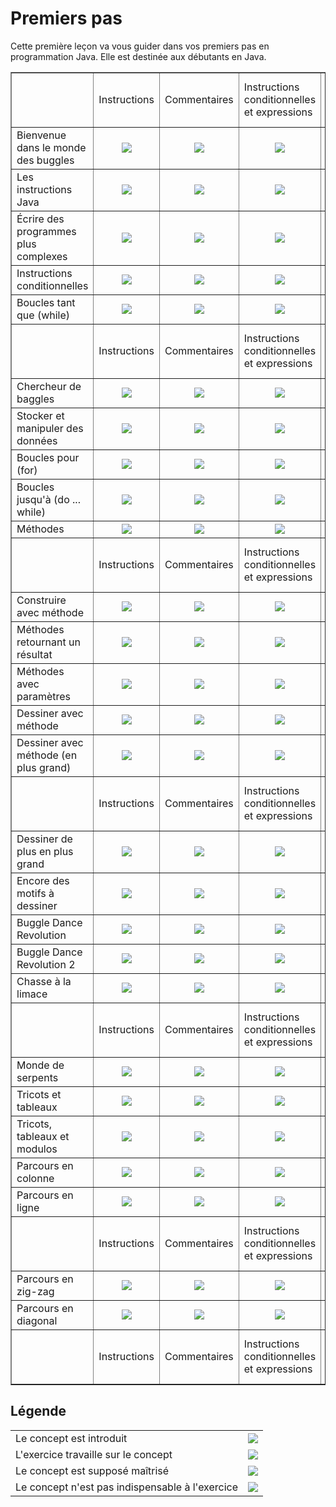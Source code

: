 
# Premiers pas #
Cette première leçon va vous guider dans vos premiers pas en programmation
Java. Elle est destinée aux débutants en Java. 

<table border=1>
	<tr>
		<td > </td>
		<td > Instructions </td>
		<td > Commentaires </td>
		<td > Instructions conditionnelles et expressions </td>
		<td > Boucles tant que (while) </td>
		<td > Variables </td>
		<td > Boucles pour (for) </td>
		<td > Boucles jusqu'à </td>
		<td > Méthodes </td>
		<td > Switch </td>
		<td > Tableaux </td>
	</tr>
	<tr>
		<td > Bienvenue dans le monde des buggles </td>
		<td align="center"> <img src="lessons/welcome/sign_intro_32.png" /> </td>
		<td align="center"> <img src="lessons/welcome/sign_not.png" /> </td>
		<td align="center"> <img src="lessons/welcome/sign_not.png" /> </td>
		<td align="center"> <img src="lessons/welcome/sign_not.png" /> </td>
		<td align="center"> <img src="lessons/welcome/sign_not.png" /> </td>
		<td align="center"> <img src="lessons/welcome/sign_not.png" /> </td>
		<td align="center"> <img src="lessons/welcome/sign_not.png" /> </td>
		<td align="center"> <img src="lessons/welcome/sign_not.png" /> </td>
		<td align="center"> <img src="lessons/welcome/sign_not.png" /> </td>
		<td align="center"> <img src="lessons/welcome/sign_not.png" /> </td>
	</tr>
	<tr>
		<td > Les instructions Java </td>
		<td align="center"> <img src="lessons/welcome/sign_intro_32.png" /> </td>
		<td align="center"> <img src="lessons/welcome/sign_not.png" /> </td>
		<td align="center"> <img src="lessons/welcome/sign_not.png" /> </td>
		<td align="center"> <img src="lessons/welcome/sign_not.png" /> </td>
		<td align="center"> <img src="lessons/welcome/sign_not.png" /> </td>
		<td align="center"> <img src="lessons/welcome/sign_not.png" /> </td>
		<td align="center"> <img src="lessons/welcome/sign_not.png" /> </td>
		<td align="center"> <img src="lessons/welcome/sign_not.png" /> </td>
		<td align="center"> <img src="lessons/welcome/sign_not.png" /> </td>
		<td align="center"> <img src="lessons/welcome/sign_not.png" /> </td>
	</tr>
	<tr>
		<td > Écrire des programmes plus complexes </td>
		<td align="center"> <img src="lessons/welcome/sign_working_32.png" /> </td>
		<td align="center"> <img src="lessons/welcome/sign_intro_32.png" /> </td>
		<td align="center"> <img src="lessons/welcome/sign_not.png" /> </td>
		<td align="center"> <img src="lessons/welcome/sign_not.png" /> </td>
		<td align="center"> <img src="lessons/welcome/sign_not.png" /> </td>
		<td align="center"> <img src="lessons/welcome/sign_not.png" /> </td>
		<td align="center"> <img src="lessons/welcome/sign_not.png" /> </td>
		<td align="center"> <img src="lessons/welcome/sign_not.png" /> </td>
		<td align="center"> <img src="lessons/welcome/sign_not.png" /> </td>
		<td align="center"> <img src="lessons/welcome/sign_not.png" /> </td>
	</tr>
	<tr>
		<td > Instructions conditionnelles </td>
		<td align="center"> <img src="lessons/welcome/sign_check_32.png" /> </td>
		<td align="center"> <img src="lessons/welcome/sign_not.png" /> </td>
		<td align="center"> <img src="lessons/welcome/sign_intro_32.png" /> </td>
		<td align="center"> <img src="lessons/welcome/sign_not.png" /> </td>
		<td align="center"> <img src="lessons/welcome/sign_not.png" /> </td>
		<td align="center"> <img src="lessons/welcome/sign_not.png" /> </td>
		<td align="center"> <img src="lessons/welcome/sign_not.png" /> </td>
		<td align="center"> <img src="lessons/welcome/sign_not.png" /> </td>
		<td align="center"> <img src="lessons/welcome/sign_not.png" /> </td>
		<td align="center"> <img src="lessons/welcome/sign_not.png" /> </td>
	</tr>
	<tr>
		<td > Boucles tant que (while) </td>
		<td align="center"> <img src="lessons/welcome/sign_check_32.png" /> </td>
		<td align="center"> <img src="lessons/welcome/sign_not.png" /> </td>
		<td align="center"> <img src="lessons/welcome/sign_check_32.png" /> </td>
		<td align="center"> <img src="lessons/welcome/sign_intro_32.png" /> </td>
		<td align="center"> <img src="lessons/welcome/sign_not.png" /> </td>
		<td align="center"> <img src="lessons/welcome/sign_not.png" /> </td>
		<td align="center"> <img src="lessons/welcome/sign_not.png" /> </td>
		<td align="center"> <img src="lessons/welcome/sign_not.png" /> </td>
		<td align="center"> <img src="lessons/welcome/sign_not.png" /> </td>
		<td align="center"> <img src="lessons/welcome/sign_not.png" /> </td>
	</tr>
	<tr>
		<td > </td>
		<td > Instructions </td>
		<td > Commentaires </td>
		<td > Instructions conditionnelles et expressions </td>
		<td > Boucles tant que (while) </td>
		<td > Variables </td>
		<td > Boucles pour (for) </td>
		<td > Boucles jusqu'à </td>
		<td > Méthodes </td>
		<td > Switch </td>
		<td > Tableaux </td>
	</tr>
	<tr>
		<td > Chercheur de baggles </td>
		<td align="center"> <img src="lessons/welcome/sign_check_32.png" /> </td>
		<td align="center"> <img src="lessons/welcome/sign_not.png" /> </td>
		<td align="center"> <img src="lessons/welcome/sign_check_32.png" /> </td>
		<td align="center"> <img src="lessons/welcome/sign_working_32.png" /> </td>
		<td align="center"> <img src="lessons/welcome/sign_not.png" /> </td>
		<td align="center"> <img src="lessons/welcome/sign_not.png" /> </td>
		<td align="center"> <img src="lessons/welcome/sign_not.png" /> </td>
		<td align="center"> <img src="lessons/welcome/sign_not.png" /> </td>
		<td align="center"> <img src="lessons/welcome/sign_not.png" /> </td>
		<td align="center"> <img src="lessons/welcome/sign_not.png" /> </td>
	</tr>
	<tr>
		<td > Stocker et manipuler des données </td>
		<td align="center"> <img src="lessons/welcome/sign_check_32.png" /> </td>
		<td align="center"> <img src="lessons/welcome/sign_not.png" /> </td>
		<td align="center"> <img src="lessons/welcome/sign_check_32.png" /> </td>
		<td align="center"> <img src="lessons/welcome/sign_check_32.png" /> </td>
		<td align="center"> <img src="lessons/welcome/sign_intro_32.png" /> </td>
		<td align="center"> <img src="lessons/welcome/sign_not.png" /> </td>
		<td align="center"> <img src="lessons/welcome/sign_not.png" /> </td>
		<td align="center"> <img src="lessons/welcome/sign_not.png" /> </td>
		<td align="center"> <img src="lessons/welcome/sign_not.png" /> </td>
		<td align="center"> <img src="lessons/welcome/sign_not.png" /> </td>
	</tr>
	<tr>
		<td > Boucles pour (for) </td>
		<td align="center"> <img src="lessons/welcome/sign_check_32.png" /> </td>
		<td align="center"> <img src="lessons/welcome/sign_not.png" /> </td>
		<td align="center"> <img src="lessons/welcome/sign_check_32.png" /> </td>
		<td align="center"> <img src="lessons/welcome/sign_check_32.png" /> </td>
		<td align="center"> <img src="lessons/welcome/sign_check_32.png" /> </td>
		<td align="center"> <img src="lessons/welcome/sign_intro_32.png" /> </td>
		<td align="center"> <img src="lessons/welcome/sign_not.png" /> </td>
		<td align="center"> <img src="lessons/welcome/sign_not.png" /> </td>
		<td align="center"> <img src="lessons/welcome/sign_not.png" /> </td>
		<td align="center"> <img src="lessons/welcome/sign_not.png" /> </td>
	</tr>
	<tr>
		<td > Boucles jusqu'à (do ... while) </td>
		<td align="center"> <img src="lessons/welcome/sign_check_32.png" /> </td>
		<td align="center"> <img src="lessons/welcome/sign_not.png" /> </td>
		<td align="center"> <img src="lessons/welcome/sign_check_32.png" /> </td>
		<td align="center"> <img src="lessons/welcome/sign_not.png" /> </td>
		<td align="center"> <img src="lessons/welcome/sign_not.png" /> </td>
		<td align="center"> <img src="lessons/welcome/sign_not.png" /> </td>
		<td align="center"> <img src="lessons/welcome/sign_intro_32.png" /> </td>
		<td align="center"> <img src="lessons/welcome/sign_not.png" /> </td>
		<td align="center"> <img src="lessons/welcome/sign_not.png" /> </td>
		<td align="center"> <img src="lessons/welcome/sign_not.png" /> </td>
	</tr>
	<tr>
		<td > Méthodes </td>
		<td align="center"> <img src="lessons/welcome/sign_check_32.png" /> </td>
		<td align="center"> <img src="lessons/welcome/sign_not.png" /> </td>
		<td align="center"> <img src="lessons/welcome/sign_check_32.png" /> </td>
		<td align="center"> <img src="lessons/welcome/sign_check_32.png" /> </td>
		<td align="center"> <img src="lessons/welcome/sign_not.png" /> </td>
		<td align="center"> <img src="lessons/welcome/sign_not.png" /> </td>
		<td align="center"> <img src="lessons/welcome/sign_not.png" /> </td>
		<td align="center"> <img src="lessons/welcome/sign_intro_32.png" /> </td>
		<td align="center"> <img src="lessons/welcome/sign_not.png" /> </td>
		<td align="center"> <img src="lessons/welcome/sign_not.png" /> </td>
	</tr>
	<tr>
		<td > </td>
		<td > Instructions </td>
		<td > Commentaires </td>
		<td > Instructions conditionnelles et expressions </td>
		<td > Boucles tant que (while) </td>
		<td > Variables </td>
		<td > Boucles pour (for) </td>
		<td > Boucles jusqu'à </td>
		<td > Méthodes </td>
		<td > Switch </td>
		<td > Tableaux </td>
	</tr>
	<tr>
		<td > Construire avec méthode </td>
		<td align="center"> <img src="lessons/welcome/sign_check_32.png" /> </td>
		<td align="center"> <img src="lessons/welcome/sign_not.png" /> </td>
		<td align="center"> <img src="lessons/welcome/sign_not.png" /> </td>
		<td align="center"> <img src="lessons/welcome/sign_not.png" /> </td>
		<td align="center"> <img src="lessons/welcome/sign_not.png" /> </td>
		<td align="center"> <img src="lessons/welcome/sign_not.png" /> </td>
		<td align="center"> <img src="lessons/welcome/sign_not.png" /> </td>
		<td align="center"> <img src="lessons/welcome/sign_working_32.png" /> </td>
		<td align="center"> <img src="lessons/welcome/sign_not.png" /> </td>
		<td align="center"> <img src="lessons/welcome/sign_not.png" /> </td>
	</tr>
	<tr>
		<td > Méthodes retournant un résultat </td>
		<td align="center"> <img src="lessons/welcome/sign_check_32.png" /> </td>
		<td align="center"> <img src="lessons/welcome/sign_not.png" /> </td>
		<td align="center"> <img src="lessons/welcome/sign_check_32.png" /> </td>
		<td align="center"> <img src="lessons/welcome/sign_not.png" /> </td>
		<td align="center"> <img src="lessons/welcome/sign_check_32.png" /> </td>
		<td align="center"> <img src="lessons/welcome/sign_check_32.png" /> </td>
		<td align="center"> <img src="lessons/welcome/sign_not.png" /> </td>
		<td align="center"> <img src="lessons/welcome/sign_intro_32.png" /> </td>
		<td align="center"> <img src="lessons/welcome/sign_not.png" /> </td>
		<td align="center"> <img src="lessons/welcome/sign_not.png" /> </td>
	</tr>
	<tr>
		<td > Méthodes avec paramètres </td>
		<td align="center"> <img src="lessons/welcome/sign_check_32.png" /> </td>
		<td align="center"> <img src="lessons/welcome/sign_not.png" /> </td>
		<td align="center"> <img src="lessons/welcome/sign_check_32.png" /> </td>
		<td align="center"> <img src="lessons/welcome/sign_not.png" /> </td>
		<td align="center"> <img src="lessons/welcome/sign_not.png" /> </td>
		<td align="center"> <img src="lessons/welcome/sign_check_32.png" /> </td>
		<td align="center"> <img src="lessons/welcome/sign_not.png" /> </td>
		<td align="center"> <img src="lessons/welcome/sign_intro_32.png" /> </td>
		<td align="center"> <img src="lessons/welcome/sign_not.png" /> </td>
		<td align="center"> <img src="lessons/welcome/sign_not.png" /> </td>
	</tr>
	<tr>
		<td > Dessiner avec méthode </td>
		<td align="center"> <img src="lessons/welcome/sign_check_32.png" /> </td>
		<td align="center"> <img src="lessons/welcome/sign_not.png" /> </td>
		<td align="center"> <img src="lessons/welcome/sign_not.png" /> </td>
		<td align="center"> <img src="lessons/welcome/sign_not.png" /> </td>
		<td align="center"> <img src="lessons/welcome/sign_not.png" /> </td>
		<td align="center"> <img src="lessons/welcome/sign_not.png" /> </td>
		<td align="center"> <img src="lessons/welcome/sign_not.png" /> </td>
		<td align="center"> <img src="lessons/welcome/sign_working_32.png" /> </td>
		<td align="center"> <img src="lessons/welcome/sign_not.png" /> </td>
		<td align="center"> <img src="lessons/welcome/sign_not.png" /> </td>
	</tr>
	<tr>
		<td > Dessiner avec méthode (en plus grand) </td>
		<td align="center"> <img src="lessons/welcome/sign_check_32.png" /> </td>
		<td align="center"> <img src="lessons/welcome/sign_not.png" /> </td>
		<td align="center"> <img src="lessons/welcome/sign_not.png" /> </td>
		<td align="center"> <img src="lessons/welcome/sign_not.png" /> </td>
		<td align="center"> <img src="lessons/welcome/sign_not.png" /> </td>
		<td align="center"> <img src="lessons/welcome/sign_check_32.png" /> </td>
		<td align="center"> <img src="lessons/welcome/sign_not.png" /> </td>
		<td align="center"> <img src="lessons/welcome/sign_working_32.png" /> </td>
		<td align="center"> <img src="lessons/welcome/sign_not.png" /> </td>
		<td align="center"> <img src="lessons/welcome/sign_not.png" /> </td>
	</tr>
	<tr>
		<td > </td>
		<td > Instructions </td>
		<td > Commentaires </td>
		<td > Instructions conditionnelles et expressions </td>
		<td > Boucles tant que (while) </td>
		<td > Variables </td>
		<td > Boucles pour (for) </td>
		<td > Boucles jusqu'à </td>
		<td > Méthodes </td>
		<td > Switch </td>
		<td > Tableaux </td>
	</tr>
	<tr>
		<td > Dessiner de plus en plus grand </td>
		<td align="center"> <img src="lessons/welcome/sign_check_32.png" /> </td>
		<td align="center"> <img src="lessons/welcome/sign_not.png" /> </td>
		<td align="center"> <img src="lessons/welcome/sign_not.png" /> </td>
		<td align="center"> <img src="lessons/welcome/sign_not.png" /> </td>
		<td align="center"> <img src="lessons/welcome/sign_not.png" /> </td>
		<td align="center"> <img src="lessons/welcome/sign_check_32.png" /> </td>
		<td align="center"> <img src="lessons/welcome/sign_not.png" /> </td>
		<td align="center"> <img src="lessons/welcome/sign_working_32.png" /> </td>
		<td align="center"> <img src="lessons/welcome/sign_not.png" /> </td>
		<td align="center"> <img src="lessons/welcome/sign_not.png" /> </td>
	</tr>
	<tr>
		<td > Encore des motifs à dessiner </td>
		<td align="center"> <img src="lessons/welcome/sign_check_32.png" /> </td>
		<td align="center"> <img src="lessons/welcome/sign_not.png" /> </td>
		<td align="center"> <img src="lessons/welcome/sign_not.png" /> </td>
		<td align="center"> <img src="lessons/welcome/sign_not.png" /> </td>
		<td align="center"> <img src="lessons/welcome/sign_not.png" /> </td>
		<td align="center"> <img src="lessons/welcome/sign_check_32.png" /> </td>
		<td align="center"> <img src="lessons/welcome/sign_not.png" /> </td>
		<td align="center"> <img src="lessons/welcome/sign_working_32.png" /> </td>
		<td align="center"> <img src="lessons/welcome/sign_not.png" /> </td>
		<td align="center"> <img src="lessons/welcome/sign_not.png" /> </td>
	</tr>
	<tr>
		<td > Buggle Dance Revolution </td>
		<td align="center"> <img src="lessons/welcome/sign_check_32.png" /> </td>
		<td align="center"> <img src="lessons/welcome/sign_not.png" /> </td>
		<td align="center"> <img src="lessons/welcome/sign_working_32.png" /> </td>
		<td align="center"> <img src="lessons/welcome/sign_check_32.png" /> </td>
		<td align="center"> <img src="lessons/welcome/sign_not.png" /> </td>
		<td align="center"> <img src="lessons/welcome/sign_not.png" /> </td>
		<td align="center"> <img src="lessons/welcome/sign_not.png" /> </td>
		<td align="center"> <img src="lessons/welcome/sign_not.png" /> </td>
		<td align="center"> <img src="lessons/welcome/sign_not.png" /> </td>
		<td align="center"> <img src="lessons/welcome/sign_not.png" /> </td>
	</tr>
	<tr>
		<td > Buggle Dance Revolution 2 </td>
		<td align="center"> <img src="lessons/welcome/sign_check_32.png" /> </td>
		<td align="center"> <img src="lessons/welcome/sign_not.png" /> </td>
		<td align="center"> <img src="lessons/welcome/sign_working_32.png" /> </td>
		<td align="center"> <img src="lessons/welcome/sign_check_32.png" /> </td>
		<td align="center"> <img src="lessons/welcome/sign_not.png" /> </td>
		<td align="center"> <img src="lessons/welcome/sign_not.png" /> </td>
		<td align="center"> <img src="lessons/welcome/sign_not.png" /> </td>
		<td align="center"> <img src="lessons/welcome/sign_not.png" /> </td>
		<td align="center"> <img src="lessons/welcome/sign_intro_32.png" /> </td>
		<td align="center"> <img src="lessons/welcome/sign_not.png" /> </td>
	</tr>
	<tr>
		<td > Chasse à la limace </td>
		<td align="center"> <img src="lessons/welcome/sign_check_32.png" /> </td>
		<td align="center"> <img src="lessons/welcome/sign_not.png" /> </td>
		<td align="center"> <img src="lessons/welcome/sign_check_32.png" /> </td>
		<td align="center"> <img src="lessons/welcome/sign_check_32.png" /> </td>
		<td align="center"> <img src="lessons/welcome/sign_not.png" /> </td>
		<td align="center"> <img src="lessons/welcome/sign_not.png" /> </td>
		<td align="center"> <img src="lessons/welcome/sign_not.png" /> </td>
		<td align="center"> <img src="lessons/welcome/sign_check_32.png" /> </td>
		<td align="center"> <img src="lessons/welcome/sign_not.png" /> </td>
		<td align="center"> <img src="lessons/welcome/sign_not.png" /> </td>
	</tr>
	<tr>
		<td > </td>
		<td > Instructions </td>
		<td > Commentaires </td>
		<td > Instructions conditionnelles et expressions </td>
		<td > Boucles tant que (while) </td>
		<td > Variables </td>
		<td > Boucles pour (for) </td>
		<td > Boucles jusqu'à </td>
		<td > Méthodes </td>
		<td > Switch </td>
		<td > Tableaux </td>
	</tr>
	<tr>
		<td > Monde de serpents </td>
		<td align="center"> <img src="lessons/welcome/sign_check_32.png" /> </td>
		<td align="center"> <img src="lessons/welcome/sign_not.png" /> </td>
		<td align="center"> <img src="lessons/welcome/sign_check_32.png" /> </td>
		<td align="center"> <img src="lessons/welcome/sign_check_32.png" /> </td>
		<td align="center"> <img src="lessons/welcome/sign_check_32.png" /> </td>
		<td align="center"> <img src="lessons/welcome/sign_not.png" /> </td>
		<td align="center"> <img src="lessons/welcome/sign_not.png" /> </td>
		<td align="center"> <img src="lessons/welcome/sign_check_32.png" /> </td>
		<td align="center"> <img src="lessons/welcome/sign_not.png" /> </td>
		<td align="center"> <img src="lessons/welcome/sign_not.png" /> </td>
	</tr>
	<tr>
		<td > Tricots et tableaux </td>
		<td align="center"> <img src="lessons/welcome/sign_check_32.png" /> </td>
		<td align="center"> <img src="lessons/welcome/sign_not.png" /> </td>
		<td align="center"> <img src="lessons/welcome/sign_check_32.png" /> </td>
		<td align="center"> <img src="lessons/welcome/sign_not.png" /> </td>
		<td align="center"> <img src="lessons/welcome/sign_check_32.png" /> </td>
		<td align="center"> <img src="lessons/welcome/sign_check_32.png" /> </td>
		<td align="center"> <img src="lessons/welcome/sign_not.png" /> </td>
		<td align="center"> <img src="lessons/welcome/sign_check_32.png" /> </td>
		<td align="center"> <img src="lessons/welcome/sign_not.png" /> </td>
		<td align="center"> <img src="lessons/welcome/sign_intro_32.png" /> </td>
	</tr>
	<tr>
		<td > Tricots, tableaux et modulos </td>
		<td align="center"> <img src="lessons/welcome/sign_check_32.png" /> </td>
		<td align="center"> <img src="lessons/welcome/sign_not.png" /> </td>
		<td align="center"> <img src="lessons/welcome/sign_check_32.png" /> </td>
		<td align="center"> <img src="lessons/welcome/sign_not.png" /> </td>
		<td align="center"> <img src="lessons/welcome/sign_check_32.png" /> </td>
		<td align="center"> <img src="lessons/welcome/sign_check_32.png" /> </td>
		<td align="center"> <img src="lessons/welcome/sign_not.png" /> </td>
		<td align="center"> <img src="lessons/welcome/sign_check_32.png" /> </td>
		<td align="center"> <img src="lessons/welcome/sign_not.png" /> </td>
		<td align="center"> <img src="lessons/welcome/sign_working_32.png" /> </td>
	</tr>
	<tr>
		<td > Parcours en colonne </td>
		<td align="center"> <img src="lessons/welcome/sign_check_32.png" /> </td>
		<td align="center"> <img src="lessons/welcome/sign_not.png" /> </td>
		<td align="center"> <img src="lessons/welcome/sign_check_32.png" /> </td>
		<td align="center"> <img src="lessons/welcome/sign_check_32.png" /> </td>
		<td align="center"> <img src="lessons/welcome/sign_check_32.png" /> </td>
		<td align="center"> <img src="lessons/welcome/sign_not.png" /> </td>
		<td align="center"> <img src="lessons/welcome/sign_not.png" /> </td>
		<td align="center"> <img src="lessons/welcome/sign_check_32.png" /> </td>
		<td align="center"> <img src="lessons/welcome/sign_not.png" /> </td>
		<td align="center"> <img src="lessons/welcome/sign_working_32.png" /> </td>
	</tr>
	<tr>
		<td > Parcours en ligne </td>
		<td align="center"> <img src="lessons/welcome/sign_check_32.png" /> </td>
		<td align="center"> <img src="lessons/welcome/sign_not.png" /> </td>
		<td align="center"> <img src="lessons/welcome/sign_check_32.png" /> </td>
		<td align="center"> <img src="lessons/welcome/sign_check_32.png" /> </td>
		<td align="center"> <img src="lessons/welcome/sign_check_32.png" /> </td>
		<td align="center"> <img src="lessons/welcome/sign_not.png" /> </td>
		<td align="center"> <img src="lessons/welcome/sign_not.png" /> </td>
		<td align="center"> <img src="lessons/welcome/sign_check_32.png" /> </td>
		<td align="center"> <img src="lessons/welcome/sign_not.png" /> </td>
		<td align="center"> <img src="lessons/welcome/sign_working_32.png" /> </td>
	</tr>
	<tr>
		<td > </td>
		<td > Instructions </td>
		<td > Commentaires </td>
		<td > Instructions conditionnelles et expressions </td>
		<td > Boucles tant que (while) </td>
		<td > Variables </td>
		<td > Boucles pour (for) </td>
		<td > Boucles jusqu'à </td>
		<td > Méthodes </td>
		<td > Switch </td>
		<td > Tableaux </td>
	</tr>
	<tr>
		<td > Parcours en zig-zag </td>
		<td align="center"> <img src="lessons/welcome/sign_check_32.png" /> </td>
		<td align="center"> <img src="lessons/welcome/sign_not.png" /> </td>
		<td align="center"> <img src="lessons/welcome/sign_check_32.png" /> </td>
		<td align="center"> <img src="lessons/welcome/sign_check_32.png" /> </td>
		<td align="center"> <img src="lessons/welcome/sign_check_32.png" /> </td>
		<td align="center"> <img src="lessons/welcome/sign_not.png" /> </td>
		<td align="center"> <img src="lessons/welcome/sign_not.png" /> </td>
		<td align="center"> <img src="lessons/welcome/sign_check_32.png" /> </td>
		<td align="center"> <img src="lessons/welcome/sign_not.png" /> </td>
		<td align="center"> <img src="lessons/welcome/sign_working_32.png" /> </td>
	</tr>
	<tr>
		<td > Parcours en diagonal </td>
		<td align="center"> <img src="lessons/welcome/sign_check_32.png" /> </td>
		<td align="center"> <img src="lessons/welcome/sign_not.png" /> </td>
		<td align="center"> <img src="lessons/welcome/sign_check_32.png" /> </td>
		<td align="center"> <img src="lessons/welcome/sign_check_32.png" /> </td>
		<td align="center"> <img src="lessons/welcome/sign_check_32.png" /> </td>
		<td align="center"> <img src="lessons/welcome/sign_not.png" /> </td>
		<td align="center"> <img src="lessons/welcome/sign_not.png" /> </td>
		<td align="center"> <img src="lessons/welcome/sign_check_32.png" /> </td>
		<td align="center"> <img src="lessons/welcome/sign_not.png" /> </td>
		<td align="center"> <img src="lessons/welcome/sign_working_32.png" /> </td>
	</tr>
	<tr>
		<td > </td>
		<td > Instructions </td>
		<td > Commentaires </td>
		<td > Instructions conditionnelles et expressions </td>
		<td > Boucles tant que (while) </td>
		<td > Variables </td>
		<td > Boucles pour (for) </td>
		<td > Boucles jusqu'à </td>
		<td > Méthodes </td>
		<td > Switch </td>
		<td > Tableaux </td>
	</tr>
</table>


## Légende ##


<table >
	<tr>
		<td > Le concept est introduit </td>
		<td align="center"> <img src="lessons/welcome/sign_intro_32.png" /> </td>
	</tr>
	<tr>
		<td > L'exercice travaille sur le concept </td>
		<td align="center"> <img src="lessons/welcome/sign_working_32.png" /> </td>
	</tr>
	<tr>
		<td > Le concept est supposé maîtrisé </td>
		<td align="center"> <img src="lessons/welcome/sign_check_32.png" /> </td>
	</tr>
	<tr>
		<td > Le concept n'est pas indispensable à l'exercice </td>
		<td align="center"> <img src="lessons/welcome/sign_not.png" /> </td>
	</tr>
</table>

